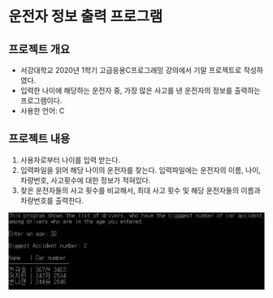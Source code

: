 # 운전자 정보 출력 프로그램

## 프로젝트 개요
* 서강대학교 2020년 1학기 고급응용C프로그래밍 강의에서 기말 프로젝트로 작성하였다.
* 입력한 나이에 해당하는 운전자 중, 가장 많은 사고를 낸 운전자의 정보를 출력하는 프로그램이다.
* 사용한 언어: C

## 프로젝트 내용
1. 사용자로부터 나이를 입력 받는다.
2. 입력파일을 읽어 해당 나이의 운전자를 찾는다. 입력파일에는 운전자의 이름, 나이, 차량번호, 사고횟수에 대한 정보가 적혀있다.
3. 찾은 운전자들의 사고 횟수를 비교해서, 최대 사고 횟수 및 해당 운전자들의 이름과 차량번호를 출력한다.

![결과예시](https://github.com/westkite2/CProject_DriverInformation/blob/main/result.png)
